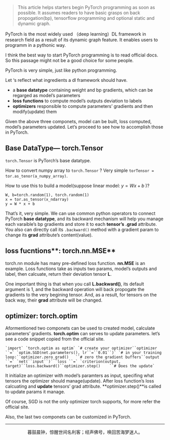 > This article helps starters begin PyTorch programming as soon as possible. It assumes readers to have basic grasps on back propogation(bp), tensorflow programming and optional static and dynamic graph.



PyTorch is the most widely used （deep learning）DL framework in research field as a result of its dynamic graph feature. It enables users to programm in a pythonic way.

I think the best way to start PyTorch programming is to read official docs. So this passage might not be a good choice for some people.

PyTorch is very simple, just like python programming.

Let ‘s reflect what ingredients a dl framework should have.

- a **base datatype** containing weight and bp gradients, which can be regarged as model’s parameters
- **loss functions** to compute model’s outputs deviation to labels
- **optimizers** responsible to compute parameters’ gradients and then modify(update) them

Given the above three componets, model can be built, loss computed, model’s parameters updated. Let’s proceed to see how to accomplish those in PyTorch.

## Base DataType— **torch.Tensor**

`torch.Tensor` is PyTorch’s base datatype.

How to convert numpy array to `torch.Tensor` ? Very simple `torTensor = tor.as_tenor(a_numpy_array)`.

How to use this to build a model(suppose linear model: $y = Wx + b$ )?

```
W, b=torch.random(1), torch.random(1)
x = tor.as_tensor(x_ndarray)
y = W * x + b
```

That’s it, very simple. We can use common python operators to connect PyTorch **base datatype**, and its backward mechanism will help you manage each varaible’s bp gradients and store it to each **tensor’s** **.grad** attribute. You also can directly call its `.backward()` method with a gradient param to change its **grad** attribute’s content(value).



## loss fucntions**: torch.nn.MSE**

torch.nn module has many pre-defined loss function. **nn.MSE** is an example. Loss functions take as inputs two params, model’s outputs and label, then calcuate, return their deviation tensor **L**.

One important thing is that when you call **L.backward()**, its default argument is 1, and the backward operation will back propogate the gradients to the very begining tensor. And, as a result, for tensors on the back way, their **grad** attribute will be changed.

## optimizer: **torch.optim**

Aformentioned two componets can be used to created model, calculate parameters’ gradients. **torch.optim** can serves to update parameters. let’s see a code snippet copied from the official site.

```
`import` `torch.optim as optim` `# create your optimizer``optimizer ``=` `optim.SGD(net.parameters(), lr``=``0.01``)` `# in your training loop:``optimizer.zero_grad()   ``# zero the gradient buffers``output ``=` `net(``input``)` `loss ``=` `criterion(output, target)``loss.backward()``optimizer.step()    ``# Does the update`
```

It initialize an optimizer with model’s paramters as input, specifing what tensors the optimizer should manage(update). After loss function’s loss calcuating and **update** tensors’ grad attribute. **optimizer.step()**is called to update params it manage.

Of course, SGD is not the only optimizer torch supports, for more refer the official site.

Also, the last two componets can be customized in PyTorch.

---

<div align=middle>暮鼓晨钟，惊醒世间名利客；经声佛号，唤回苦海梦迷人。</div>

